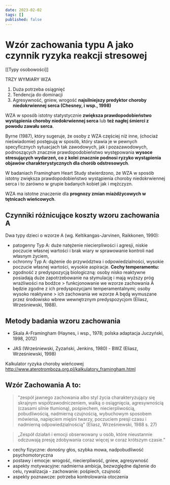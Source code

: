 ```yaml
---
date: 2023-02-02
tags: []
published: false
---
```

# Wzór zachowania typu A jako czynnik ryzyka reakcji stresowej

[[Typy osobowości]]

TRZY WYMIARY WZA

1. Duża potrzeba osiągnięć  
2. Tendencja do dominacji  
3. Agresywność, gniew, wrogość **najsilniejszy predyktor choroby niedokrwiennej serca (Chesney, i wsp., 1998)**

WZA w sposób istotny statystycznie **zwiększa prawdopodobieństwo wystąpienia choroby niedokrwiennej serca** lub **też nagłej śmierci z powodu zawału serca**.

Byrne (1987), który sugeruje, że osoby z WZA częściej niż inne, (chociaż nieświadomie) postępują w sposób, który stawia je w pewnych specyficznych sytuacjach tak zawodowych, jak i pozazawodowych, podnoszących znacznie prawdopodobieństwo występowania **wysoce stresujących wydarzeń, co z kolei znacznie podnosi ryzyko wystąpienia objawów charakterystycznych dla chorób odstresowych**.

W badaniach Framingham Heart Study stwierdzono, że WZA w sposób istotny zwiększa prawdopodobieństwo wystąpienia choroby niedokrwiennej serca i to zarówno w grupie badanych kobiet jak i mężczyzn.

WZA ma istotne znaczenie dla **prognozy zmian miażdżycowych w tętnicach wieńcowych**.

## Czynniki różnicujące koszty wzoru zachowania A

Dwa typy dzieci o wzorze A (wg. Keltikangas-Jarvinen, Raikkonen, 1990):
- patogenny Typ A: duże natężenie niecierpliwości i agresji, niskie poczucie własnej wartości i brak wiary w sprawowanie kontroli nad własnym życiem,
- ochronny Typ A: dążenie do przywództwa i odpowiedzialności, wysokie poczucie własnej wartości, wysokie aspiracje.
**Cechy temperamentu:**
- zgodność z predyspozycją biologiczną: osoby nisko reaktywne posiadają duże zapotrzebowanie na stymulację i mają wyższy próg wrażliwości na bodźce > funkcjonowanie we wzorze zachowania A będzie zgodne z ich predyspozycjami temperamentalnymi; osoby wysoko reaktywne > ich zachowania we wzorze A będą wymuszane przez środowisko wbrew wewnętrznym predyspozycjom (Eliasz, Wrześniewski, 1988).

## Metody badania wzoru zachowania

- Skala A-Framingham (Haynes, i wsp., 1978; polska adaptacja Juczyński, 1998, 2012)

- JAS (Wrześniewski, Zyzański, Jenkins, 1980) - BWZ (Eliasz, Wrześniewski, 1998)

Kalkulator ryzyka choroby wieńcowej
http://www.aterotromboza.org.pl/kalkulatory_framingham.html

## Wzór Zachowania A to:

> "zespół jawnego zachowania albo styl życia charakteryzujący się skrajnym współzawodniczeniem, walką o osiągnięcia, agresywnością (czasami silnie tłumioną), pośpiechem, niecierpliwością, pobudliwością, nadmierną czujnością, wybuchowym sposobem mówienia, napięciem mięśni twarzy, poczuciem presji czasu i nadmierną odpowiedzialnością"
> (Eliasz, Wrześniewski, 1988 s. 27)

> „Zespół działań i emocji obserwowany u osób, które nieustannie odczuwają presję zdobywania coraz więcej w coraz krótszym czasie.”

- cechy fizyczne: donośny głos, szybka mowa, nadpobudliwość psychomotoryczna  
- postawy i emocje: wrogość, niecierpliwość, gniew, agresywność
- aspekty motywacyjne: nadmierna ambicja, bezwzględne dążenie do celu, rywalizacja - zachowanie: pośpiech, czujność  
- aspekty poznawcze: potrzeba kontrolowania otoczenia